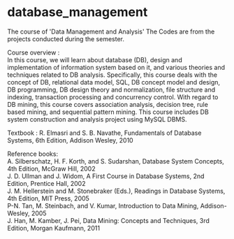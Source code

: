 # database_management
The course of 'Data Management and Analysis'
The Codes are from the projects conducted during the semester.

Course overview :</br>
In this course, we will learn about database (DB), design and implementation of information system based on it, and various theories and techniques related to DB analysis. Specifically, this course deals with the concept of DB, relational data model, SQL, DB concept model and design, DB programming, DB design theory and normalization, file structure and indexing, transaction processing and concurrency control. With regard to DB mining, this course covers association analysis, decision tree, rule based mining, and sequential pattern mining. This course includes DB system construction and analysis project using MySQL DBMS.

Textbook : R. Elmasri and S. B. Navathe, Fundamentals of Database Systems, 6th Edition, Addison Wesley, 2010

Reference books:</br>
A. Silberschatz, H. F. Korth, and S. Sudarshan, Database System Concepts, 4th Edition, McGraw Hill, 2002</br>
J. D. Ullman and J. Widom, A First Course in Database Systems, 2nd Edition, Prentice Hall, 2002</br>
J. M. Hellerstein and M. Stonebraker (Eds.), Readings in Database Systems, 4th Edition, MIT Press, 2005</br>
P-N. Tan, M. Steinbach, and V. Kumar, Introduction to Data Mining, Addison-Wesley, 2005</br>
J. Han, M. Kamber, J. Pei, Data Mining: Concepts and Techniques, 3rd Edition, Morgan Kaufmann, 2011 

